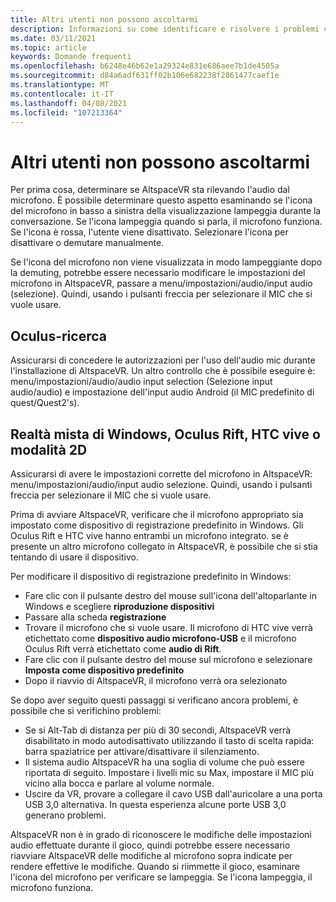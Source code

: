 ```yaml
---
title: Altri utenti non possono ascoltarmi
description: Informazioni su come identificare e risolvere i problemi correlati ad altri utenti che non sono in grado di ricevere informazioni in AltspaceVR.
ms.date: 03/11/2021
ms.topic: article
keywords: Domande frequenti
ms.openlocfilehash: b6248e46b62e1a29324e831e686aee7b1de4505a
ms.sourcegitcommit: d84a6adf631ff02b106e682238f2861477caef1e
ms.translationtype: MT
ms.contentlocale: it-IT
ms.lasthandoff: 04/08/2021
ms.locfileid: "107213364"
---
```

# <a name="other-users-cant-hear-me"></a>Altri utenti non possono ascoltarmi

Per prima cosa, determinare se AltspaceVR sta rilevando l'audio dal microfono. È possibile determinare questo aspetto esaminando se l'icona del microfono in basso a sinistra della visualizzazione lampeggia durante la conversazione. Se l'icona lampeggia quando si parla, il microfono funziona. Se l'icona è rossa, l'utente viene disattivato. Selezionare l'icona per disattivare o demutare manualmente.

Se l'icona del microfono non viene visualizzata in modo lampeggiante dopo la demuting, potrebbe essere necessario modificare le impostazioni del microfono in AltspaceVR, passare a menu/impostazioni/audio/input audio (selezione). Quindi, usando i pulsanti freccia per selezionare il MIC che si vuole usare.
 
## <a name="oculus-quest"></a>Oculus-ricerca 

Assicurarsi di concedere le autorizzazioni per l'uso dell'audio mic durante l'installazione di AltspaceVR. Un altro controllo che è possibile eseguire è: menu/impostazioni/audio/audio input selection (Selezione input audio/audio) e impostazione dell'input audio Android (il MIC predefinito di quest/Quest2's).
 
## <a name="windows-mixed-reality-oculus-rift-htc-vive-or-2d-mode"></a>Realtà mista di Windows, Oculus Rift, HTC vive o modalità 2D

Assicurarsi di avere le impostazioni corrette del microfono in AltspaceVR: menu/impostazioni/audio/input audio selezione. Quindi, usando i pulsanti freccia per selezionare il MIC che si vuole usare.

Prima di avviare AltspaceVR, verificare che il microfono appropriato sia impostato come dispositivo di registrazione predefinito in Windows. Gli Oculus Rift e HTC vive hanno entrambi un microfono integrato. se è presente un altro microfono collegato in AltspaceVR, è possibile che si stia tentando di usare il dispositivo.
 
Per modificare il dispositivo di registrazione predefinito in Windows:
* Fare clic con il pulsante destro del mouse sull'icona dell'altoparlante in Windows e scegliere **riproduzione dispositivi**
* Passare alla scheda **registrazione**
* Trovare il microfono che si vuole usare. Il microfono di HTC vive verrà etichettato come **dispositivo audio microfono-USB** e il microfono Oculus Rift verrà etichettato come **audio di Rift**.
* Fare clic con il pulsante destro del mouse sul microfono e selezionare **Imposta come dispositivo predefinito**
* Dopo il riavvio di AltspaceVR, il microfono verrà ora selezionato
 
Se dopo aver seguito questi passaggi si verificano ancora problemi, è possibile che si verifichino problemi:
* Se si Alt-Tab di distanza per più di 30 secondi, AltspaceVR verrà disabilitato in modo autodisattivato utilizzando il tasto di scelta rapida: barra spaziatrice per attivare/disattivare il silenziamento.
* Il sistema audio AltspaceVR ha una soglia di volume che può essere riportata di seguito. Impostare i livelli mic su Max, impostare il MIC più vicino alla bocca e parlare al volume normale.
* Uscire da VR, provare a collegare il cavo USB dall'auricolare a una porta USB 3,0 alternativa. In questa esperienza alcune porte USB 3,0 generano problemi.

AltspaceVR non è in grado di riconoscere le modifiche delle impostazioni audio effettuate durante il gioco, quindi potrebbe essere necessario riavviare AltspaceVR delle modifiche al microfono sopra indicate per rendere effettive le modifiche.  Quando si riimmette il gioco, esaminare l'icona del microfono per verificare se lampeggia. Se l'icona lampeggia, il microfono funziona.
